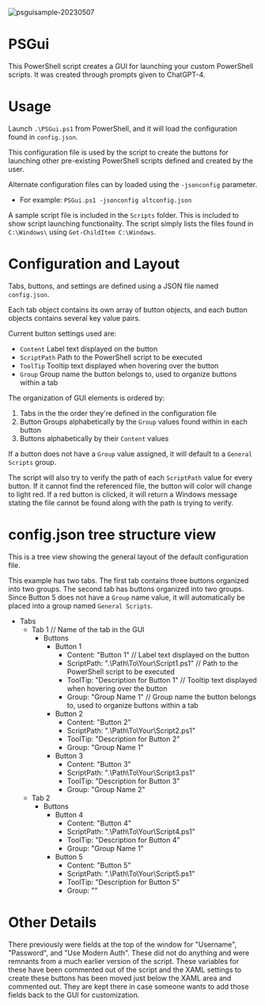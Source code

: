
![psguisample-20230507](https://user-images.githubusercontent.com/132730427/236701018-48c39b98-2783-4c9e-90e1-f3f7b012a1cb.png)

# PSGui

This PowerShell script creates a GUI for launching your custom PowerShell scripts.  It was created through prompts given to ChatGPT-4.

# Usage
Launch `.\PSGui.ps1` from PowerShell, and it will load the configuration found in `config.json`.

This configuration file is used by the script to create the buttons for launching other pre-existing PowerShell scripts defined and created by the user.

Alternate configuration files can by loaded using the `-jsonconfig` parameter.
* For example: `PSGui.ps1 -jsonconfig altconfig.json`

A sample script file is included in the `Scripts` folder. This is included to show script launching functionality.  The script simply lists the files found in `C:\Windows\` using `Get-ChildItem C:\Windows`.

# Configuration and Layout
Tabs, buttons, and settings are defined using a JSON file named `config.json`.

Each tab object contains its own array of button objects, and each button objects contains several key value pairs.

Current button settings used are:
* `Content` Label text displayed on the button
* `ScriptPath` Path to the PowerShell script to be executed
* `ToolTip` Tooltip text displayed when hovering over the button
* `Group` Group name the button belongs to, used to organize buttons within a tab

The organization of GUI elements is ordered by:
1. Tabs in the the order they're defined in the configuration file
2. Button Groups alphabetically by the `Group` values found within in each button
3. Buttons alphabetically by their `Content` values

If a button does not have a `Group` value assigned, it will default to a `General Scripts` group.

The script will also try to verify the path of each `ScriptPath` value for every button.  If it cannot find the referenced file, the button will color will change to light red.  If a red button is clicked, it will return a Windows message stating the file cannot be found along with the path is trying to verify.

# config.json tree structure view
This is a tree view showing the general layout of the default configuration file.

This example has two tabs.  The first tab contains three buttons organized into two groups.  The second tab has buttons organized into two groups.  Since Button 5 does not have a `Group` name value, it will automatically be placed into a group named `General Scripts`.

- Tabs
  - Tab 1 // Name of the tab in the GUI
    - Buttons
      - Button 1 
        - Content: "Button 1" // Label text displayed on the button
        - ScriptPath: ".\\Path\\To\\Your\\Script1.ps1" // Path to the PowerShell script to be executed
        - ToolTip: "Description for Button 1" // Tooltip text displayed when hovering over the button
        - Group: "Group Name 1" // Group name the button belongs to, used to organize buttons within a tab
      - Button 2
        - Content: "Button 2"
        - ScriptPath: ".\\Path\\To\\Your\\Script2.ps1"
        - ToolTip: "Description for Button 2"
        - Group: "Group Name 1"
      - Button 3
        - Content: "Button 3"
        - ScriptPath: ".\\Path\\To\\Your\\Script3.ps1"
        - ToolTip: "Description for Button 3"
        - Group: "Group Name 2"
  - Tab 2
    - Buttons
      - Button 4
        - Content: "Button 4"
        - ScriptPath: ".\\Path\\To\\Your\\Script4.ps1"
        - ToolTip: "Description for Button 4"
        - Group: "Group Name 1"
      - Button 5
        - Content: "Button 5"
        - ScriptPath: ".\\Path\\To\\Your\\Script5.ps1"
        - ToolTip: "Description for Button 5"
        - Group: ""

# Other Details
There previously were fields at the top of the window for "Username", "Password", and "Use Modern Auth".  These did not do anything and were remnants from a much earlier version of the script.  These variables for these have been commented out of the script and the XAML settings to create these buttons has been moved just below the XAML area and commented out.  They are kept there in case someone wants to add those fields back to the GUI for customization.
